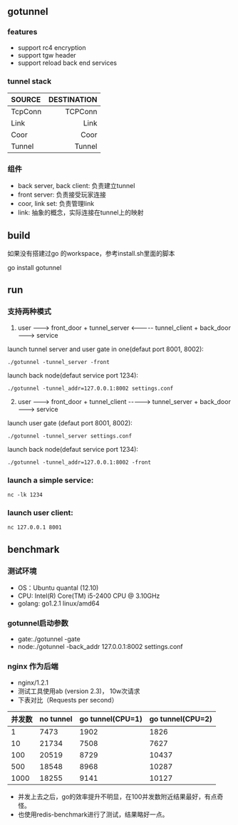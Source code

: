 ## gotunnel
### features
*  support rc4 encryption
*  support tgw header
*  support reload back end services

### tunnel stack

SOURCE   | DESTINATION
:--------|------------:
TcpConn  | TCPConn
Link     |    Link
Coor     |    Coor
Tunnel   |  Tunnel

### 组件
* back server, back client: 负责建立tunnel
* front server: 负责接受玩家连接
* coor, link set: 负责管理link
* link: 抽象的概念，实际连接在tunnel上的映射

## build
如果没有搭建过go 的workspace，参考install.sh里面的脚本

go install gotunnel


## run

### 支持两种模式
1. user ---> front_door + tunnel_server <----- tunnel_client + back_door ---> service

launch tunnel server and user gate in one(defaut port 8001, 8002):
```
./gotunnel -tunnel_server -front
```

launch back node(defaut service port 1234):
```
./gotunnel -tunnel_addr=127.0.0.1:8002 settings.conf
```


2. user ---> front_door + tunnel_client -----> tunnel_server + back_door ---> service

launch user gate (defaut port 8001, 8002):
```
./gotunnel -tunnel_server settings.conf
```

launch back node(defaut service port 1234):
```
./gotunnel -tunnel_addr=127.0.0.1:8002 -front
```


### launch a simple service:
```
nc -lk 1234
```

### launch user client:
```
nc 127.0.0.1 8001
```

## benchmark
### 测试环境
* OS：Ubuntu quantal (12.10)
* CPU: Intel(R) Core(TM) i5-2400 CPU @ 3.10GHz
* golang:  go1.2.1 linux/amd64

### gotunnel启动参数
* gate:./gotunnel -gate
* node:./gotunnel -back_addr 127.0.0.1:8002 settings.conf

### nginx 作为后端
* nginx/1.2.1
* 测试工具使用ab (version 2.3)， 10w次请求
* 下表对比（Requests per second）

并发数      |    no tunnel  |    go tunnel(CPU=1) | go tunnel(CPU=2)
:-----------|:--------------|:--------------------|:-------------------
1           |    7473       |    1902             | 1826
10          |    21734      |    7508             | 7627
100         |    20519      |    8729             | 10437
500         |    18548      |    8968             | 10287
1000        |    18255      |    9141             | 10127

* 并发上去之后，go的效率提升不明显，在100并发数附近结果最好，有点奇怪。
* 也使用redis-benchmark进行了测试，结果略好一点。





